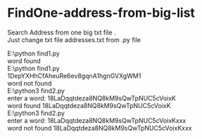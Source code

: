 # FindOne-address-from-big-list<br>
Search Address from one big txt file .<br>
Just change txt file addresses.txt from .py file<br>

E:\python find1.py <br>
word found<br>
E:\python find1.py<br>
1DepYXHhCfAheuRe6ev8gqnA1hgnGVXgWM1<br>
word not found<br>
E:\python3 find2.py<br>
enter a word: 18LaDqqtdeza8NQ8kM9sQwTpNUC5cVoixK<br>
word found 18LaDqqtdeza8NQ8kM9sQwTpNUC5cVoixK<br>
E:\python3 find2.py<br>
enter a word: 18LaDqqtdeza8NQ8kM9sQwTpNUC5cVoixKxxx<br>
word not found 18LaDqqtdeza8NQ8kM9sQwTpNUC5cVoixKxxx<br>
